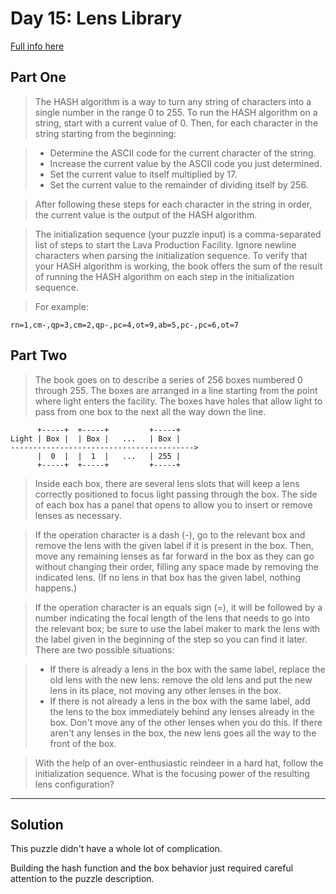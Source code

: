 # Day 15: Lens Library

[Full info here](https://adventofcode.com/2023/day/15)

## Part One

>The HASH algorithm is a way to turn any string of characters into a single
number in the range 0 to 255. To run the HASH algorithm on a string, start with
a current value of 0. Then, for each character in the string starting from the
beginning:

>- Determine the ASCII code for the current character of the string.
>- Increase the current value by the ASCII code you just determined.
>- Set the current value to itself multiplied by 17.
>- Set the current value to the remainder of dividing itself by 256.

>After following these steps for each character in the string in order, the
current value is the output of the HASH algorithm.

>The initialization sequence (your puzzle input) is a comma-separated list of
steps to start the Lava Production Facility. Ignore newline characters when
parsing the initialization sequence. To verify that your HASH algorithm is
working, the book offers the sum of the result of running the HASH algorithm on
each step in the initialization sequence.

>For example:
```
rn=1,cm-,qp=3,cm=2,qp-,pc=4,ot=9,ab=5,pc-,pc=6,ot=7
```

## Part Two

>The book goes on to describe a series of 256 boxes numbered 0 through 255. The
boxes are arranged in a line starting from the point where light enters the
facility. The boxes have holes that allow light to pass from one box to the
next all the way down the line.
```
      +-----+  +-----+         +-----+
Light | Box |  | Box |   ...   | Box |
----------------------------------------->
      |  0  |  |  1  |   ...   | 255 |
      +-----+  +-----+         +-----+
```

>Inside each box, there are several lens slots that will keep a lens correctly
positioned to focus light passing through the box. The side of each box has a
panel that opens to allow you to insert or remove lenses as necessary.

>If the operation character is a dash (-), go to the relevant box and remove the
lens with the given label if it is present in the box. Then, move any remaining
lenses as far forward in the box as they can go without changing their order,
filling any space made by removing the indicated lens. (If no lens in that box
has the given label, nothing happens.)

>If the operation character is an equals sign (=), it will be followed by a
number indicating the focal length of the lens that needs to go into the
relevant box; be sure to use the label maker to mark the lens with the label
given in the beginning of the step so you can find it later. There are two
possible situations:

>- If there is already a lens in the box with the same label, replace the old
lens with the new lens: remove the old lens and put the new lens in its place,
not moving any other lenses in the box.
>- If there is not already a lens in the box with the same label, add the lens
to the box immediately behind any lenses already in the box. Don't move any of
the other lenses when you do this. If there aren't any lenses in the box, the
new lens goes all the way to the front of the box.

>With the help of an over-enthusiastic reindeer in a hard hat, follow the
initialization sequence. What is the focusing power of the resulting lens
configuration?

---

## Solution

This puzzle didn't have a whole lot of complication.

Building the hash function and the box behavior just required careful 
attention to the puzzle description.



